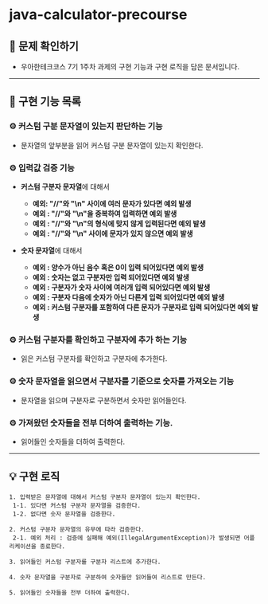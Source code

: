 # java-calculator-precourse 

## 👀 문제 확인하기  
- 우아한테크코스 7기 1주차 과제의 구현 기능과 구현 로직을 담은 문서입니다.
---

## 📝 구현 기능 목록  

### ⚙️ 커스텀 구분 문자열이 있는지 판단하는 기능
- 문자열의 앞부분을 읽어 커스텀 구분 문자열이 있는지 확인한다.

### ⚙️ 입력값 검증 기능 ️

- **커스텀 구분자 문자열**에 대해서
  - **예외: "//"와 "\n" 사이에 여러 문자가 있다면 예외 발생**
  - **예외 : "//"와 "\n"을 중복하여 입력하면 예외 발생**
  - **예외 : "//"와 "\n"의 형식에 맞지 않게 입력된다면 예외 발생**
  - **예외 : "//"와 "\n" 사이에 문자가 있지 않으면 예외 발생**
  
- **숫자 문자열**에 대해서
  - **예외 : 양수가 아닌 음수 혹은 0이 입력 되어있다면 예외 발생**
  - **예외 : 숫자는 없고 구분자만 입력 되어있다면 예외 발생**
  - **예외 : 구분자가 숫자 사이에 여러개 입력 되어있다면 예외 발생**
  - **예외 : 구분자 다음에 숫자가 아닌 다른게 입력 되어있다면 예외 발생**
  - **예외 : 커스텀 구분자를 포함하여 다른 문자가 구분자로 입력 되어있다면 예외 발생**

### ⚙️ 커스텀 구분자를 확인하고 구분자에 추가 하는 기능
- 읽은 커스텀 구분자를 확인하고 구분자에 추가한다.

### ⚙️ 숫자 문자열을 읽으면서 구분자를 기준으로 숫자를 가져오는 기능
- 문자열을 읽으며 구분자로 구분하면서 숫자만 읽어들인다.

### ⚙️ 가져왔던 숫자들을 전부 더하여 출력하는 기능.
- 읽어들인 숫자들을 더하여 출력한다.
---

## 💡 구현 로직
~~~
1. 입력받은 문자열에 대해서 커스텀 구분자 문자열이 있는지 확인한다.
 1-1. 있다면 커스텀 구분자 문자열을 검증한다.
 1-2. 없다면 숫자 문자열을 검증한다. 
 
2. 커스텀 구분자 문자열의 유무에 따라 검증한다.
 2-1. 예외 처리 : 검증에 실패해 예외(IllegalArgumentException)가 발생되면 어플리케이션을 종료한다.

3. 읽어들인 커스텀 구분자를 구분자 리스트에 추가한다.

4. 숫자 문자열을 구분자로 구분하여 숫자들만 읽어들여 리스트로 만든다.  

5. 읽어들인 숫자들을 전부 더하여 출력한다.
~~~
